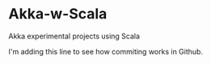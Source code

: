 # Akka-w-Scala
Akka experimental projects using Scala

I'm adding this line to see how commiting works in Github.

